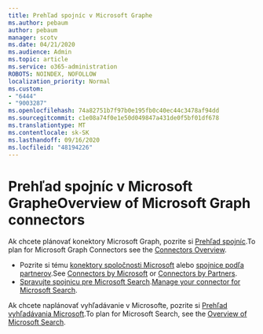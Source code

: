 ```yaml
---
title: Prehľad spojníc v Microsoft Graphe
ms.author: pebaum
author: pebaum
manager: scotv
ms.date: 04/21/2020
ms.audience: Admin
ms.topic: article
ms.service: o365-administration
ROBOTS: NOINDEX, NOFOLLOW
localization_priority: Normal
ms.custom:
- "6444"
- "9003287"
ms.openlocfilehash: 74a82751b7f97b0e195fb0c40ec44c3478af94dd
ms.sourcegitcommit: c1e08a74f0e1e50d049847a431de0f5bf01df678
ms.translationtype: MT
ms.contentlocale: sk-SK
ms.lasthandoff: 09/16/2020
ms.locfileid: "48194226"
---
```

# <a name="overview-of-microsoft-graph-connectors"></a><span data-ttu-id="143da-102">Prehľad spojníc v Microsoft Graphe</span><span class="sxs-lookup"><span data-stu-id="143da-102">Overview of Microsoft Graph connectors</span></span>

<span data-ttu-id="143da-103">Ak chcete plánovať konektory Microsoft Graph, pozrite si  [Prehľad spojníc](https://docs.microsoft.com/microsoftsearch/connectors-overview).</span><span class="sxs-lookup"><span data-stu-id="143da-103">To plan for Microsoft Graph Connectors see the  [Connectors Overview](https://docs.microsoft.com/microsoftsearch/connectors-overview).</span></span>

- <span data-ttu-id="143da-104">Pozrite si tému [konektory spoločnosti Microsoft](https://docs.microsoft.com/microsoftsearch/connectors-gallery#Microsoft) alebo  [spojnice podľa partnerov](https://docs.microsoft.com/microsoftsearch/connectors-gallery#Partners).</span><span class="sxs-lookup"><span data-stu-id="143da-104">See [Connectors by Microsoft](https://docs.microsoft.com/microsoftsearch/connectors-gallery#Microsoft) or  [Connectors by Partners](https://docs.microsoft.com/microsoftsearch/connectors-gallery#Partners).</span></span>
- <span data-ttu-id="143da-105">[Spravujte spojnicu pre Microsoft Search](https://docs.microsoft.com/microsoftsearch/manage-connector).</span><span class="sxs-lookup"><span data-stu-id="143da-105">[Manage your connector for Microsoft Search](https://docs.microsoft.com/microsoftsearch/manage-connector).</span></span>

<span data-ttu-id="143da-106">Ak chcete naplánovať vyhľadávanie v Microsofte, pozrite si  [Prehľad vyhľadávania Microsoft](https://docs.microsoft.com/microsoftsearch/overview-microsoft-search).</span><span class="sxs-lookup"><span data-stu-id="143da-106">To plan for Microsoft Search, see the  [Overview of Microsoft Search](https://docs.microsoft.com/microsoftsearch/overview-microsoft-search).</span></span>
